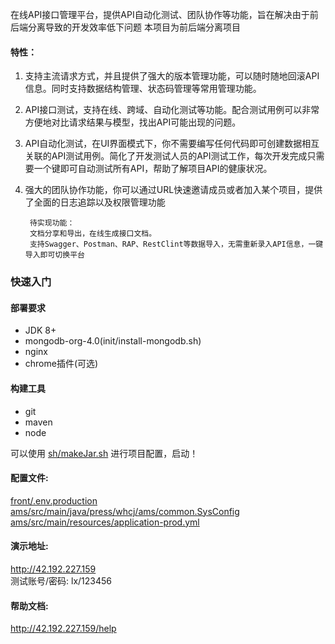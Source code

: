 在线API接口管理平台，提供API自动化测试、团队协作等功能，旨在解决由于前后端分离导致的开发效率低下问题
本项目为前后端分离项目
#### 特性：
1. 支持主流请求方式，并且提供了强大的版本管理功能，可以随时随地回滚API信息。同时支持数据结构管理、状态码管理等常用管理功能。

2. API接口测试，支持在线、跨域、自动化测试等功能。配合测试用例可以非常方便地对比请求结果与模型，找出API可能出现的问题。

3. API自动化测试，在UI界面模式下，你不需要编写任何代码即可创建数据相互关联的API测试用例。简化了开发测试人员的API测试工作，每次开发完成只需要一个键即可自动测试所有API，帮助了解项目API的健康状况。

4. 强大的团队协作功能，你可以通过URL快速邀请成员或者加入某个项目，提供了全面的日志追踪以及权限管理功能
   
        待实现功能：
        文档分享和导出，在线生成接口文档。
        支持Swagger、Postman、RAP、RestClint等数据导入，无需重新录入API信息，一键导入即可切换平台


### 快速入门
#### 部署要求
- JDK 8+
- mongodb-org-4.0(init/install-mongodb.sh)
- nginx
- chrome插件(可选)
#### 构建工具
- git
- maven
- node

可以使用 <a href="sh/makeJar.sh">sh/makeJar.sh</a> 进行项目配置，启动！
#### 配置文件:
<a href="front/.env.production">front/.env.production</a>  
<a href="ams/src/main/java/press/whcj/ams/common.SysConfig">ams/src/main/java/press/whcj/ams/common.SysConfig</a>  
<a href="ams/src/main/resources/application-prod.yml">ams/src/main/resources/application-prod.yml</a>  

#### 演示地址:
http://42.192.227.159  
测试账号/密码: lx/123456
#### 帮助文档:  
http://42.192.227.159/help  

